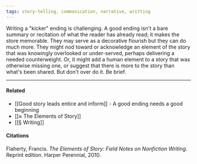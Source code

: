 ```yaml
---
tags: story-telling, communication, narrative, writting
---
```


Writing a "kicker" ending is challenging. A good ending isn't a bare summary or recitation of what the reader has already read; it makes the store memorable. They may serve as a decorative flourish but they can do much more. They might nod toward or acknowledge an element of the story that was knowingly overlooked or under-served, perhaps delivering a needed counterweight. Or, it might add a human element to a story that was otherwise missing one, or suggest that there is more to the story than what's been shared. But don't over do it. Be brief.

---

#### Related

-   [[Good story leads entice and inform]] - A good ending needs a good beginning
-   [[≈ The Elements of Story]]
-   [[§ Writing]]

#### Citations

Flaherty, Francis. _The Elements of Story: Field Notes on Nonfiction Writing_. Reprint edition. Harper Perennial, 2010.